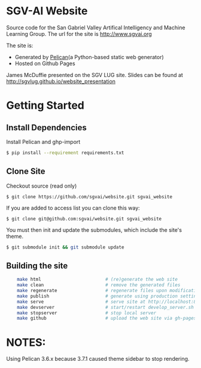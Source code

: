 # SGV-AI Website

Source code for the San Gabriel Valley Artifical Intelligency and Machine Learning Group.
The url for the site is http://www.sgvai.org

The site is:
- Generated by [Pelican](https://docs.getpelican.com/)(a Python-based static web generator)
- Hosted on Github Pages

James McDuffie presented on the SGV LUG site. Slides can be found at
http://sgvlug.github.io/website_presentation

# Getting Started

## Install Dependencies

Install Pelican and ghp-import
```bash
$ pip install --requirement requirements.txt
```
## Clone Site

Checkout source (read only)
```
$ git clone https://github.com/sgvai/website.git sgvai_website
```

If you are added to access list you can clone this way:
```
$ git clone git@github.com:sgvai/website.git sgvai_website
```

You must then init and update the submodules, which include the site's theme.
```bash
$ git submodule init && git submodule update
```


## Building the site

```bash
    make html                        # (re)generate the web site
    make clean                       # remove the generated files
    make regenerate                  # regenerate files upon modification
    make publish                     # generate using production settings
    make serve                       # serve site at http://localhost:8000
    make devserver                   # start/restart develop_server.sh
    make stopserver                  # stop local server
    make github                      # upload the web site via gh-pages
```

# NOTES:

Using Pelican 3.6.x because 3.7.1 caused theme sidebar to stop rendering.

